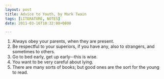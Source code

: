 ```yaml
---
layout: post
title: Advice to Youth, by Mark Twain
tags: [LITERATURE, NOTES]
date: 2011-03-16T10:32:00+0800

---
```


1. Always obey your parents, when they are present.  
2. Be respectful to your superiors, if you have any, also to strangers, and sometimes to others.  
3. Go to bed early, get up early--this is wise.  
4. You want to be very careful about lying.  
5. There are many sorts of books; but good ones are the sort for the young to read.